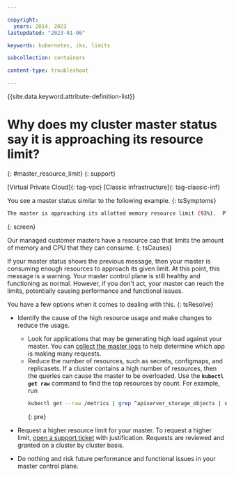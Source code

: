 ```yaml
---

copyright: 
  years: 2014, 2023
lastupdated: "2023-01-06"

keywords: kubernetes, iks, limits

subcollection: containers

content-type: troubleshoot

---
```


{{site.data.keyword.attribute-definition-list}}




# Why does my cluster master status say it is approaching its resource limit?
{: #master_resource_limit}
{: support}

[Virtual Private Cloud]{: tag-vpc} [Classic infrastructure]{: tag-classic-inf}


You see a master status similar to the following example.
{: tsSymptoms}

```sh
The master is approaching its allotted memory resource limit (93%).  Please consider reducing load on your master.  Exceeding the defined resource limit could cause reduced performance for your cluster's master control plane.
```
{: screen}

Our managed customer masters have a resource cap that limits the amount of memory and CPU that they can consume.
{: tsCauses}

If your master status shows the previous message, then your master is consuming enough resources to approach its given limit.  At this point, this message is a warning. Your master control plane is still healthy and functioning as normal.  However, if you don't act, your master can reach the limits, potentially causing performance and functional issues.

You have a few options when it comes to dealing with this.
{: tsResolve}


- Identify the cause of the high resource usage and make changes to reduce the usage.
    - Look for applications that may be generating high load against your master. You can [collect the master logs](/docs/containers?topic=containers-health#collect_master) to help determine which app is making many requests.
    - Reduce the number of resources, such as secrets, configmaps, and replicasets.  If a cluster contains a high number of resources, then the queries can cause the master to be overloaded. Use the **`kubectl get raw`** command to find the top resources by count. For example, run 
        ```sh
        kubectl get --raw /metrics | grep ^apiserver_storage_objects | sort -n -k2
        ```
        {: pre}

- Request a higher resource limit for your master.  To request a higher limit, [open a support ticket](/docs/containers?topic=containers-get-help#help-support) with justification.  Requests are reviewed and granted on a cluster by cluster basis. 

- Do nothing and risk future performance and functional issues in your master control plane.
